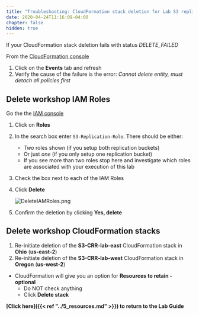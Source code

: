 ```yaml
---
title: "Troubleshooting: CloudFormation stack deletion for Lab S3 replication lab"
date: 2020-04-24T11:16:09-04:00
chapter: false
hidden: true
---
```


If your CloudFormation stack deletion fails with status _DELETE_FAILED_

From the [CloudFormation console](https://console.aws.amazon.com/cloudformation)

1. Click on the **Events** tab and refresh
1. Verify the cause of the failure is the error: _Cannot delete entity, must detach all policies first_

## Delete workshop IAM Roles

Go the the [IAM console](https://console.aws.amazon.com/iam/home)

1. Click on **Roles**
1. In the search box enter `S3-Replication-Role`. There should be either:

      * _Two_ roles shown (if you setup both replication buckets)
      * Or just _one_ (if you only setup one replication bucket)
      * If you see more than two roles stop here and investigate which roles are associated with your execution of this lab

1. Check the box next to each of the IAM Roles
1. Click **Delete**

     ![DeleteIAMRoles.png](/Reliability/200_Bidirectional_Replication_for_S3/Images/DeleteIAMRoles.png)

1. Confirm the deletion by clicking **Yes, delete**

## Delete workshop CloudFormation stacks

1. Re-initiate deletion of the **S3-CRR-lab-east** CloudFormation stack in **Ohio** (**us-east-2**)
1. Re-initiate deletion of the **S3-CRR-lab-west** CloudFormation stack in **Oregon** (**us-west-2**)

* CloudFormation will give you an option for **Resources to retain - optional**
    * Do NOT check anything
    * Click **Delete stack**

**[Click here]({{< ref "../5_resources.md" >}}) to return to the Lab Guide**